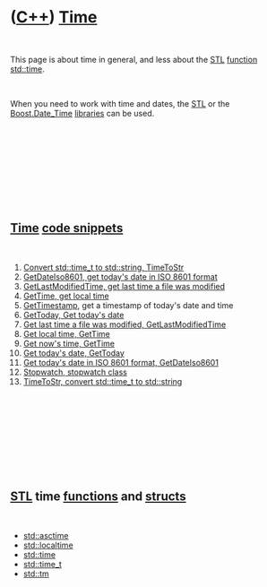 
 

 

 

 

 

([C++](Cpp.md)) [Time](CppTime.md)
====================================

 

This page is about time in general, and less about the [STL](CppStl.md)
[function](CppFunction.md) [std::time](CppTime.md).

 

When you need to work with time and dates, the [STL](CppStl.md) or the
[Boost.Date\_Time](CppDate_Time.md) [libraries](CppLibrary.md) can be
used.

 

 

 

 

 

[Time](CppTime.md) [code snippets](CppCodeSnippets.md)
--------------------------------------------------------

 

1.  [Convert std::time\_t to std::string, TimeToStr](CppTimeToStr.md)
2.  [GetDateIso8601, get today's date in ISO 8601
    format](CppGetDateIso8601.md)
3.  [GetLastModifiedTime, get last time a file was
    modified](CppGetLastModifiedTime.md)
4.  [GetTime, get local time](CppGetTime.md)
5.  [GetTimestamp](CppGetTimestamp.md), get a timestamp of today's date
    and time
6.  [GetToday, Get today's date](CppGetToday.md)
7.  [Get last time a file was modified,
    GetLastModifiedTime](CppGetLastModifiedTime.md)
8.  [Get local time, GetTime](CppGetTime.md)
9.  [Get now's time, GetTime](CppGetTime.md)
10. [Get today's date, GetToday](CppGetToday.md)
11. [Get today's date in ISO 8601 format,
    GetDateIso8601](CppGetDateIso8601.md)
12. [Stopwatch, stopwatch class](CppStopwatch.md)
13. [TimeToStr, convert std::time\_t to std::string](CppTimeToStr.md)

 

 

 

 

 

[STL](CppStl.md) time [functions](CppFunction.md) and [structs](CppStruct.md)
--------------------------------------------------------------------------------

 

-   [std::asctime](CppStdAsctime.md)
-   [std::localtime](CppStdLocaltime.md)
-   [std::time](CppTime.md)
-   [std::time\_t](CppStdTime_t.md)
-   [std::tm](CppStdTm.md)

 

 

 

 

 

 

